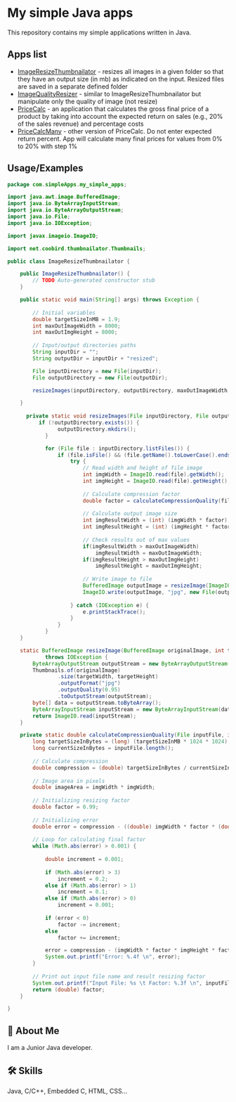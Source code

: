 
# My simple Java apps

This repository contains my simple applications written in Java. 


## Apps list

 - [ImageResizeThumbnailator](https://github.com/KucharskiR/simple-Java-apps/blob/main/src/main/java/com/simpleApps/my_simple_apps/ImageResizeThumbnailator.java) - resizes all images in a given folder so that they have an output size (in mb) as indicated on the input. Resized files are saved in a separate defined folder
 - [ImageQualityResizer](https://github.com/KucharskiR/simple-Java-apps/blob/main/src/main/java/com/simpleApps/my_simple_apps/ImageQualityResizer.java) - similar to ImageResizeThumbnailator but manipulate only the quality of image (not resize)
 - [PriceCalc](https://github.com/KucharskiR/simple-Java-apps/blob/main/src/main/java/com/simpleApps/my_simple_apps/PriceCalc.java) - an application that calculates the gross final price of a product by taking into account the expected return on sales (e.g., 20% of the sales revenue) and percentage costs
 - [PriceCalcMany](https://github.com/KucharskiR/simple-Java-apps/blob/main/src/main/java/com/simpleApps/my_simple_apps/PriceCalcMany.java) - other version of PriceCalc. Do not enter expected return percent. App will calculate many final prices for values from 0% to 20% with step 1%

## Usage/Examples

```java
package com.simpleApps.my_simple_apps;

import java.awt.image.BufferedImage;
import java.io.ByteArrayInputStream;
import java.io.ByteArrayOutputStream;
import java.io.File;
import java.io.IOException;

import javax.imageio.ImageIO;

import net.coobird.thumbnailator.Thumbnails;

public class ImageResizeThumbnailator {

	public ImageResizeThumbnailator() {
		// TODO Auto-generated constructor stub
	}

	public static void main(String[] args) throws Exception {
		
		// Initial variables
		double targetSizeInMB = 1.9;
		int maxOutImageWidth = 8000;
		int maxOutImgHeight = 8000;
		
		// Input/output directories paths
		String inputDir = "";
		String outputDir = inputDir + "resized";

		File inputDirectory = new File(inputDir);
		File outputDirectory = new File(outputDir);

		resizeImages(inputDirectory, outputDirectory, maxOutImageWidth, maxOutImgHeight, targetSizeInMB);

	}
	
	  private static void resizeImages(File inputDirectory, File outputDirectory, int maxOutImageWidth, int maxOutImgHeight, double targetSizeInMB) {
		  if (!outputDirectory.exists()) {
	            outputDirectory.mkdirs();
	        }

	        for (File file : inputDirectory.listFiles()) {
	            if (file.isFile() && (file.getName().toLowerCase().endsWith(".jpg") || file.getName().toLowerCase().endsWith(".jpeg"))) {
	                try {
	                	// Read width and height of file image
	                	int imgWidth = ImageIO.read(file).getWidth();
	                	int imgHeight = ImageIO.read(file).getHeight();
	                	
	                	// Calculate compression factor
	                	double factor = calculateCompressionQuality(file, imgWidth, imgHeight, targetSizeInMB);
	                	
	                	// Calculate output image size
	                	int imgResultWidth = (int) (imgWidth * factor);
	                	int imgResultHeight = (int) (imgHeight * factor);
	                	
	                	// Check results out of max values
	                	if(imgResultWidth > maxOutImageWidth) 
	                		imgResultWidth = maxOutImageWidth;
	                	if(imgResultHeight > maxOutImgHeight)
	                		imgResultHeight = maxOutImgHeight;
	                	
	                	// Write image to file
	                	BufferedImage outputImage = resizeImage(ImageIO.read(file), imgResultWidth, imgResultHeight);
	                	ImageIO.write(outputImage, "jpg", new File(outputDirectory.toString(),file.getName()));
	                	
	                } catch (IOException e) {
	                    e.printStackTrace();
	                }
	            }
	        }
	}

	static BufferedImage resizeImage(BufferedImage originalImage, int targetWidth, int targetHeight)
			throws IOException {
		ByteArrayOutputStream outputStream = new ByteArrayOutputStream();
		Thumbnails.of(originalImage)
				.size(targetWidth, targetHeight)
				.outputFormat("jpg")
				.outputQuality(0.95)
				.toOutputStream(outputStream);
		byte[] data = outputStream.toByteArray();
		ByteArrayInputStream inputStream = new ByteArrayInputStream(data);
		return ImageIO.read(inputStream);
	}

	private static double calculateCompressionQuality(File inputFile, int imgWidth, int imgHeight, double targetSizeInMB) {
		long targetSizeInBytes = (long) (targetSizeInMB * 1024 * 1024);
		long currentSizeInBytes = inputFile.length();
		
		// Calculate compression 
		double compression = (double) targetSizeInBytes / currentSizeInBytes;
		
		// Image area in pixels
		double imageArea = imgWidth * imgWidth;
		
		// Initializing resizing factor
		double factor = 0.99;
		
		// Initializing error 
		double error = compression - ((double) imgWidth * factor * (double) imgHeight * factor) / imageArea;
		
		// Loop for calculating final factor
		while (Math.abs(error) > 0.001) {
			
			double increment = 0.001;
			
			if (Math.abs(error) > 3)
				increment = 0.2;
			else if (Math.abs(error) > 1)
				increment = 0.1;
			else if (Math.abs(error) > 0)
				increment = 0.001;
			
			if (error < 0)
				factor -= increment;
			else
				factor += increment;

			error = compression - (imgWidth * factor * imgHeight * factor) / imageArea;
			System.out.printf("Error: %.4f \n", error);
		}
		
		// Print out input file name and result resizing factor
		System.out.printf("Input File: %s \t Factor: %.3f \n", inputFile.getName(), factor);
		return (double) factor;
	}

}

```


## 🚀 About Me
I am a Junior Java developer.


## 🛠 Skills
Java, C/C++, Embedded C, HTML, CSS...

